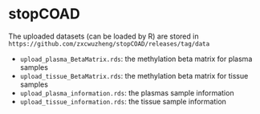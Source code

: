 # stopCOAD
The uploaded datasets (can be loaded by R) are stored in `https://github.com/zxcwuzheng/stopCOAD/releases/tag/data`
- `upload_plasma_BetaMatrix.rds`: the methylation beta matrix for plasma samples
- `upload_tissue_BetaMatrix.rds`: the methylation beta matrix for tissue samples
- `upload_plasma_information.rds`: the plasmas sample information
- `upload_tissue_information.rds`: the tissue sample information
